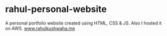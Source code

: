 # rahul-personal-website
 A personal portfolio website created using HTML, CSS & JS. Also I hosted it on AWS.
 www.rahulkushwaha.me
